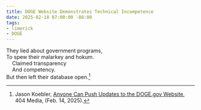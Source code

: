 ```yaml
---
title: DOGE Website Demonstrates Technical Incompetence
date: 2025-02-18 07:00:00 -08:00
tags:
- limerick
- DOGE
---
```


They lied about government programs,\
To spew their malarkey and hokum.\
&nbsp;&nbsp;&nbsp;&nbsp;Claimed transparency\
&nbsp;&nbsp;&nbsp;&nbsp;And competency.\
But then left their database open.[^404Media]

[^404Media]: Jason Koebler, [Anyone Can Push Updates to the DOGE.gov Website](https://www.404media.co/anyone-can-push-updates-to-the-doge-gov-website-2/), 404 Media, (Feb. 14, 2025).
